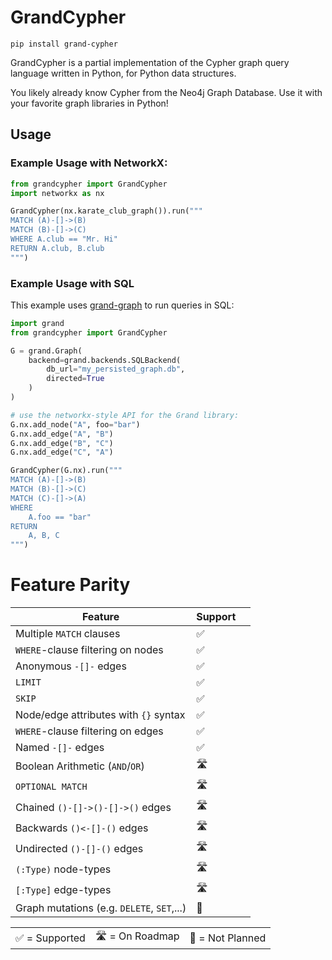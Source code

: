 # GrandCypher

```shell
pip install grand-cypher
```

GrandCypher is a partial implementation of the Cypher graph query language written in Python, for Python data structures.

You likely already know Cypher from the Neo4j Graph Database. Use it with your favorite graph libraries in Python!

## Usage

### Example Usage with NetworkX:

```python
from grandcypher import GrandCypher
import networkx as nx

GrandCypher(nx.karate_club_graph()).run("""
MATCH (A)-[]->(B)
MATCH (B)-[]->(C)
WHERE A.club == "Mr. Hi"
RETURN A.club, B.club
""")
```

### Example Usage with SQL

This example uses [grand-graph](https://github.com/aplbrain/grand) to run queries in SQL:

```python
import grand
from grandcypher import GrandCypher

G = grand.Graph(
    backend=grand.backends.SQLBackend(
        db_url="my_persisted_graph.db",
        directed=True
    )
)

# use the networkx-style API for the Grand library:
G.nx.add_node("A", foo="bar")
G.nx.add_edge("A", "B")
G.nx.add_edge("B", "C")
G.nx.add_edge("C", "A")

GrandCypher(G.nx).run("""
MATCH (A)-[]->(B)
MATCH (B)-[]->(C)
MATCH (C)-[]->(A)
WHERE
    A.foo == "bar"
RETURN
    A, B, C
""")
```

# Feature Parity

| Feature                                    | Support |     |
| ------------------------------------------ | ------- | --- |
| Multiple `MATCH` clauses                   | ✅      |     |
| `WHERE`-clause filtering on nodes          | ✅      |     |
| Anonymous `-[]-` edges                     | ✅      |     |
| `LIMIT`                                    | ✅      |     |
| `SKIP`                                     | ✅      |     |
| Node/edge attributes with `{}` syntax      | ✅      |     |
| `WHERE`-clause filtering on edges          | ✅      |     |
| Named `-[]-` edges                         | ✅      |     |
| Boolean Arithmetic (`AND`/`OR`)            | 🛣      |     |
| `OPTIONAL MATCH`                           | 🛣       |     |
| Chained `()-[]->()-[]->()` edges           | 🛣       |     |
| Backwards `()<-[]-()` edges                | 🛣       |     |
| Undirected `()-[]-()` edges                | 🛣       |     |
| `(:Type)` node-types                       | 🛣       |     |
| `[:Type]` edge-types                       | 🛣       |     |
| Graph mutations (e.g. `DELETE`, `SET`,...) | 🔴      |     |

|                |                |                  |
| -------------- | -------------- | ---------------- |
| ✅ = Supported | 🛣 = On Roadmap | 🔴 = Not Planned |
